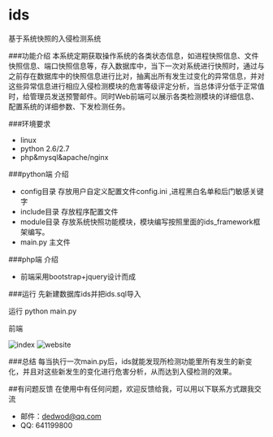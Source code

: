 # ids
基于系统快照的入侵检测系统

###功能介绍
本系统定期获取操作系统的各类状态信息，如进程快照信息、文件快照信息、端口快照信息等，存入数据库中，当下一次对系统进行快照时，通过与之前存在数据库中的快照信息进行比对，抽离出所有发生过变化的异常信息，并对这些异常信息进行相应入侵检测模块的危害等级评定分析，当总体评分低于正常值时，给管理员发送预警邮件。同时Web前端可以展示各类检测模块的详细信息、配置系统的详细参数、下发检测任务。

###环境要求
* linux
* python 2.6/2.7
* php&mysql&apache/nginx

###python端 介绍
* config目录 存放用户自定义配置文件config.ini ,进程黑白名单和后门敏感关键字
* include目录 存放程序配置文件
* module目录 存放系统快照功能模块，模块编写按照里面的ids_framework框架编写。
* main.py 主文件

###php端 介绍
* 前端采用bootstrap+jquery设计而成

###运行
先新建数据库ids并把ids.sql导入
  
运行 python main.py

前端

![index](https://github.com/youmengxuefei/ids/blob/master/index.jpg)
![website](https://github.com/youmengxuefei/ids/blob/master/website.jpg)
  
###总结
每当执行一次main.py后，ids就能发现所检测功能里所有发生的新变化，并且对这些新发生的变化进行危害分析，从而达到入侵检测的效果。

##有问题反馈
在使用中有任何问题，欢迎反馈给我，可以用以下联系方式跟我交流

* 邮件：dedwod@qq.com
* QQ: 641199800

